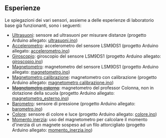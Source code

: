## Esperienze

Le spiegazioni dei vari sensori, assieme a delle esperienze di laboratorio base già funzionanti, sono i seguenti:

- [Ultrasuoni](./ultrasuoni/ultrasuoni.md): sensore ad ultrasuoni per misurare distanze (progetto Arduino allegato: [ultrasuoni.ino](./ultrasuoni/ultrasuoni.ino))
- [Accelerometro](./accelerometro/accelerometro.md): accelerometro del sensore LSM9DS1 (progetto Arduino allegato: [accelerometro.ino](./accelerometro/accelerometro.ino))
- [Giroscopio](./giroscopio/giroscopio.md): giroscopio del sensore LSM9DS1 (progetto Arduino allegato: [giroscopio.ino](./giroscopio/giroscopio.ino))
- [Magnetometro](./magnetometro/magnetometro.md): magnetometro del sensore LSM9DS1 (progetto Arduino allegato: [magnetometro.ino](./magnetometro/magnetometro.ino))
- [Magnetometro calibrazione](./magnetometro_calibrazione/magnetometro_calibrazione.md): magnetometro con calibrazione (progetto Arduino allegato: [magnetometro calibrazione.ino](./magnetometro_calibrazione/magnetometro_calibrazione.ino))
- [~~Magnetometro esterno~~](./magnetometro_esterno/magnetometro_esterno.md): magnetometro del professor Colonna, non in dotazione della scuola (progetto Arduino allegato: [magnetometro_esterno.ino](./magnetometro_esterno/magnetometro_esterno.ino))
- [Barometro](./barometro/barometro.md): sensore di pressione (progetto Arduino allegato: [barometro.ino](./barometro/barometro.ino))
- [Colore](./colore/colore.md): sensore di colore e luce (progetto Arduino allegato: [colore.ino](./colore/colore.ino))
- [Momento inerzia](./momento_inerzia/): uso del magnetometro per calcolare il momento d'inerzia di un magnete sospeso ad un filo attorcigliato (progetto Arduino allegato: [momento_inerzia.ino](./momento_inerzia/momento_inerzia.ino))